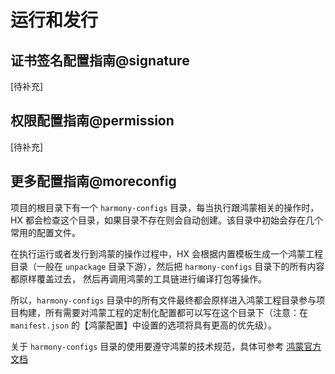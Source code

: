 # 运行和发行

## 证书签名配置指南@signature

[待补充]

## 权限配置指南@permission

[待补充]

## 更多配置指南@moreconfig

项目的根目录下有一个 `harmony-configs` 目录，每当执行跟鸿蒙相关的操作时，HX 都会检查这个目录，如果目录不存在则会自动创建。该目录中初始会存在几个常用的配置文件。

在执行运行或者发行到鸿蒙的操作过程中，HX 会根据内置模板生成一个鸿蒙工程目录（一般在 `unpackage` 目录下游），然后把 `harmony-configs` 目录下的所有内容都原样覆盖过去，
然后再调用鸿蒙的工具链进行编译打包等操作。

所以，`harmony-configs` 目录中的所有文件最终都会原样进入鸿蒙工程目录参与项目构建，所有需要对鸿蒙工程的定制化配置都可以写在这个目录下（注意：在 `manifest.json` 的【鸿蒙配置】中设置的选项将具有更高的优先级）。

关于 `harmony-configs` 目录的使用要遵守鸿蒙的技术规范，具体可参考 [鸿蒙官方文档](https://developer.huawei.com/consumer/cn/doc/harmonyos-guides-V5/application-configuration-file-stage-V5)
